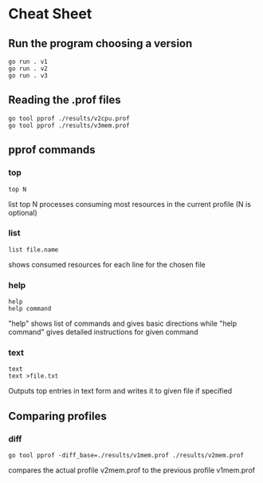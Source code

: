# Cheat Sheet

## Run the program choosing a version
```
go run . v1
go run . v2
go run . v3
```

## Reading the .prof files
```
go tool pprof ./results/v2cpu.prof
go tool pprof ./results/v3mem.prof
```

## pprof commands
### top
```
top N
```
list top N processes consuming most resources in the current profile (N is optional)

### list
```
list file.name
```
shows consumed resources for each line for the chosen file

### help
```
help
help command
```
"help" shows list of commands and gives basic directions while "help command" gives detailed instructions for given command
### text
```
text
text >file.txt
```
Outputs top entries in text form and writes it to given file if specified

## Comparing profiles

### diff
```
go tool pprof -diff_base=./results/v1mem.prof ./results/v2mem.prof 
```
compares the actual profile v2mem.prof to the previous profile v1mem.prof
